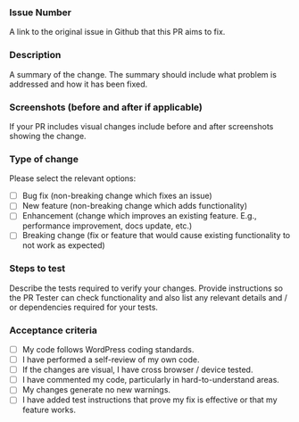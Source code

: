 ### Issue Number
A link to the original issue in Github that this PR aims to fix.

### Description
A summary of the change. The summary should include what problem is addressed and how it has been fixed.

### Screenshots (before and after if applicable)
If your PR includes visual changes include before and after screenshots showing the change.

### Type of change
Please select the relevant options:

- [ ] Bug fix (non-breaking change which fixes an issue)
- [ ] New feature (non-breaking change which adds functionality)
- [ ] Enhancement (change which improves an existing feature. E.g., performance improvement, docs update, etc.)
- [ ] Breaking change (fix or feature that would cause existing functionality to not work as expected)

### Steps to test
Describe the tests required to verify your changes.
Provide instructions so the PR Tester can check functionality and also list any relevant details and / or dependencies required for your tests.

### Acceptance criteria
- [ ] My code follows WordPress coding standards.
- [ ] I have performed a self-review of my own code.
- [ ] If the changes are visual, I have cross browser / device tested.
- [ ] I have commented my code, particularly in hard-to-understand areas.
- [ ] My changes generate no new warnings.
- [ ] I have added test instructions that prove my fix is effective or that my feature works.
